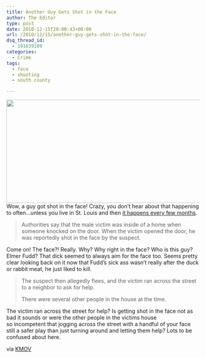 ```yaml
---
title: Another Guy Gets Shot in the Face
author: The Editor
type: post
date: 2010-12-15T20:00:43+00:00
url: /2010/12/15/another-guy-gets-shot-in-the-face/
dsq_thread_id:
  - 191639109
categories:
  - Crime
tags:
  - face
  - shooting
  - south county

---
```

[<img class="aligncenter size-full wp-image-8226" title="elmer_fudd_headshot" src="http://media.punchingkitty.com/wordpress/2010/12/elmer_fudd_headshot.jpeg" alt="" width="600" height="270" />][1]Wow, a guy got shot in the face! Crazy, you don&#8217;t hear about that happening to often&#8230;unless you live in St. Louis and then <a href="http://punchingkitty.com/2010/08/09/dude-buying-cds-gets-shot-in-the-face/" target="_blank">it happens every few months</a>.

> Authorities say that the male victim was inside of a home when someone knocked on the door. When the victim opened the door, he was reportedly shot in the face by the suspect.

Come on! The face?! Really. Why? Why right in the face? Who is this guy? Elmer Fudd? That dick seemed to always aim for the face too. Seems pretty clear looking back on it now that Fudd&#8217;s sick ass wasn&#8217;t really after the duck or rabbit meat, he just liked to kill.

> The suspect then allegedly flees, and the victim ran across the street to a neighbor to ask for help.
> 
> There were several other people in the house at the time.

The victim ran across the street for help? Is getting shot in the face not as bad it sounds or were the other people in the victims house so incompetent that jogging across the street with a handful of your face still a safer play than just turning around and letting them help? Lots to be confused about here.

via <a href="http://www.kmov.com/news/local/Man-shot-in-face-after-answering-door-in-south-St-Louis-County-111828704.html" target="_blank">KMOV</a>

 [1]: http://media.punchingkitty.com/wordpress/2010/12/elmer_fudd_headshot.jpeg